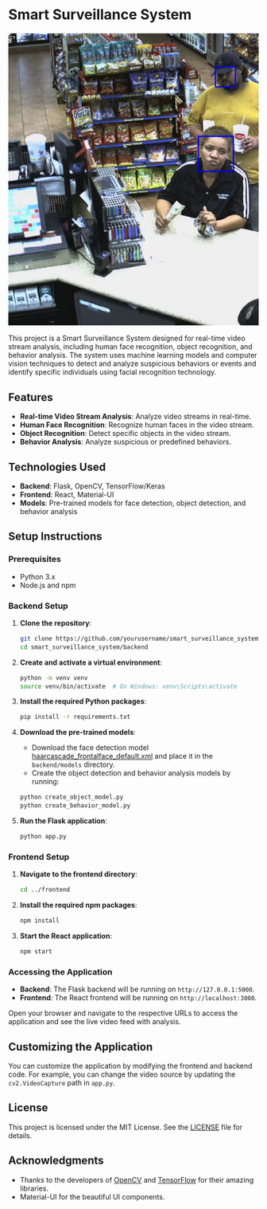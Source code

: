 # Smart Surveillance System

![Smart Surveillance System](https://github.com/Fuatorium/Python-Projects-for-Interviews/blob/main/Smart%20Surveillance%20System/footage.png)


This project is a Smart Surveillance System designed for real-time video stream analysis, including human face recognition, object recognition, and behavior analysis. The system uses machine learning models and computer vision techniques to detect and analyze suspicious behaviors or events and identify specific individuals using facial recognition technology.

## Features

- **Real-time Video Stream Analysis**: Analyze video streams in real-time.
- **Human Face Recognition**: Recognize human faces in the video stream.
- **Object Recognition**: Detect specific objects in the video stream.
- **Behavior Analysis**: Analyze suspicious or predefined behaviors.

## Technologies Used

- **Backend**: Flask, OpenCV, TensorFlow/Keras
- **Frontend**: React, Material-UI
- **Models**: Pre-trained models for face detection, object detection, and behavior analysis


## Setup Instructions

### Prerequisites

- Python 3.x
- Node.js and npm

### Backend Setup

1. **Clone the repository**:

    ```sh
    git clone https://github.com/yourusername/smart_surveillance_system.git
    cd smart_surveillance_system/backend
    ```

2. **Create and activate a virtual environment**:

    ```sh
    python -m venv venv
    source venv/bin/activate  # On Windows: venv\Scripts\activate
    ```

3. **Install the required Python packages**:

    ```sh
    pip install -r requirements.txt
    ```

4. **Download the pre-trained models**:
    - Download the face detection model [haarcascade_frontalface_default.xml](https://github.com/opencv/opencv/blob/master/data/haarcascades/haarcascade_frontalface_default.xml) and place it in the `backend/models` directory.
    - Create the object detection and behavior analysis models by running:

    ```sh
    python create_object_model.py
    python create_behavior_model.py
    ```

5. **Run the Flask application**:

    ```sh
    python app.py
    ```

### Frontend Setup

1. **Navigate to the frontend directory**:

    ```sh
    cd ../frontend
    ```

2. **Install the required npm packages**:

    ```sh
    npm install
    ```

3. **Start the React application**:

    ```sh
    npm start
    ```

### Accessing the Application

- **Backend**: The Flask backend will be running on `http://127.0.0.1:5000`.
- **Frontend**: The React frontend will be running on `http://localhost:3000`.

Open your browser and navigate to the respective URLs to access the application and see the live video feed with analysis.

## Customizing the Application

You can customize the application by modifying the frontend and backend code. For example, you can change the video source by updating the `cv2.VideoCapture` path in `app.py`.

## License

This project is licensed under the MIT License. See the [LICENSE](LICENSE) file for details.

## Acknowledgments

- Thanks to the developers of [OpenCV](https://opencv.org/) and [TensorFlow](https://www.tensorflow.org/) for their amazing libraries.
- Material-UI for the beautiful UI components.
